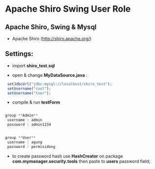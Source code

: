 Apache Shiro Swing User Role 
============================

Apache Shiro, Swing & Mysql
---------------------------------------

- Apache Shiro (http://shiro.apache.org/)


Settings:
------------

- import **shiro_test.sql**

- open & change **MyDataSource.java** :

```javascript
 setJdbcUrl("jdbc:mysql://localhost/shiro_test");
 setUsername("root");
 setUsername("toor");
```

- compile & run **testForm**

```javascript

group **Admin**
 username : admin
 password : admin1234


group **User**
 username : agung
 password : permisidong
```

- to create password hash use **HashCreator** on package **com.mymanager.security.tools** then paste to **users** password field;









